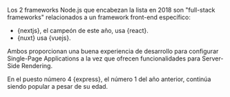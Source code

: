 Los 2 frameworks Node.js que encabezan la lista en 2018 son "full-stack frameworks" relacionados a un framework front-end específico:

* {nextjs}, el campeón de este año, usa {react}.
* {nuxt} usa {vuejs}.

Ambos proporcionan una buena experiencia de desarrollo para configurar Single-Page Applications a la vez que ofrecen funcionalidades para Server-Side Rendering.

En el puesto número 4 {express}, el número 1 del año anterior, continúa siendo popular a pesar de su edad.